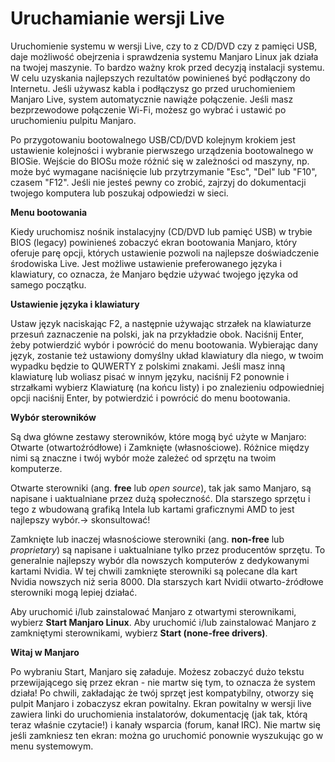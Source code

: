 # Uruchamianie wersji Live

Uruchomienie systemu w wersji Live, czy to z CD/DVD czy z pamięci USB, daje możliwość obejrzenia i sprawdzenia systemu Manjaro Linux jak działa na twojej maszynie. To bardzo ważny krok przed decyzją instalacji systemu.
W celu uzyskania najlepszych rezultatów powinieneś być podłączony do Internetu. Jeśli używasz kabla i podłączysz go przed uruchomieniem Manjaro Live, system automatycznie nawiąże połączenie. Jeśli masz bezprzewodowe połączenie Wi-Fi, możesz go wybrać i ustawić po uruchomieniu pulpitu Manjaro.

Po przygotowaniu bootowalnego USB/CD/DVD kolejnym krokiem jest ustawienie kolejności i wybranie pierwszego urządzenia bootowalnego w BIOSie. Wejście do BIOSu może różnić się w zależności od maszyny, np. może być wymagane naciśnięcie lub przytrzymanie "Esc", "Del" lub "F10", czasem "F12". Jeśli nie jesteś pewny co zrobić, zajrzyj do dokumentacji twojego komputera lub poszukaj odpowiedzi w sieci.

**Menu bootowania**

Kiedy uruchomisz nośnik instalacyjny (CD/DVD lub pamięć USB) w trybie BIOS (legacy) powinieneś zobaczyć ekran bootowania Manjaro, który oferuje parę opcji, których ustawienie pozwoli na najlepsze doświadczenie środowiska Live.
Jest możliwe ustawienie preferowanego języka i klawiatury, co oznacza, że Manjaro będzie używać twojego języka od samego początku.

**Ustawienie języka i klawiatury**

Ustaw język naciskając F2, a następnie używając strzałek na klawiaturze przesuń zaznaczenie na polski, jak na przykładzie obok. Naciśnij Enter, żeby potwierdzić wybór i powrócić do menu bootowania.
Wybierając dany język, zostanie też ustawiony domyślny układ klawiatury dla niego, w twoim wypadku będzie to QUWERTY z polskimi znakami. Jeśli masz inną klawiaturę lub woliasz pisać w innym języku, naciśnij F2 ponownie i strzałkami wybierz Klawiaturę (na końcu listy) i po znalezieniu odpowiedniej opcji naciśnij Enter, by potwierdzić i powrócić do menu bootowania.

**Wybór sterowników**

Są dwa główne zestawy sterowników, które mogą być użyte w Manjaro: Otwarte (otwartoźródłowe) i Zamknięte (własnościowe). Różnice między nimi są znaczne i twój wybór może zależeć od sprzętu na twoim komputerze.

Otwarte sterowniki (ang. **free** lub *open source*), tak jak samo Manjaro, są napisane i uaktualniane przez dużą społeczność. Dla starszego sprzętu i tego z wbudowaną grafiką Intela lub kartami graficznymi AMD to jest najlepszy wybór.-> skonsultować!

Zamknięte lub inaczej własnościowe sterowniki (ang. **non-free** lub *proprietary*) są napisane i uaktualniane tylko przez producentów sprzętu. To generalnie najlepszy wybór dla nowszych komputerów z dedykowanymi kartami Nvidia. W tej chwili zamknięte sterowniki są polecane dla kart Nvidia nowszych niż seria 8000. Dla starszych kart Nvidii otwarto-źródłowe sterowniki mogą lepiej działać.

Aby uruchomić i/lub zainstalować Manjaro z otwartymi sterownikami, wybierz **Start Manjaro Linux**.
Aby uruchomić i/lub zainstalować Manjaro z zamkniętymi sterownikami, wybierz **Start (none-free drivers)**.

**Witaj w Manjaro**

Po wybraniu Start, Manjaro się załaduje. Możesz zobaczyć dużo tekstu przewijającego się przez ekran - nie martw się tym, to oznacza że system działa! Po chwili, zakładając że twój sprzęt jest kompatybilny, otworzy się pulpit Manjaro i zobaczysz ekran powitalny.
Ekran powitalny w wersji live zawiera linki do uruchomienia instalatorów, dokumentację (jak tak, którą teraz właśnie czytacie!) i kanały wsparcia (forum, kanał IRC). Nie martw się jeśli zamkniesz ten ekran: można go uruchomić ponownie wyszukując go w menu systemowym.
